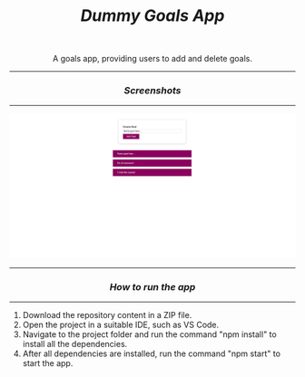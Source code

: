 <h1 align="center"><i>Dummy Goals App</i></h1>

<br>

<p align="center"> A goals app, providing users to add and delete goals.
</p>

<hr>

<h3 align="center"><i>Screenshots</i></h3>

<hr>

<p>
    <img src="./images/home.jpg"/>
<p>

<hr>

<h3 align="center"><i>How to run the app</i></h3>

<hr>

<ol>
    <li>Download the repository content in a ZIP file.</li>
    <li>Open the project in a suitable IDE, such as VS Code.</li>
    <li>Navigate to the project folder and run the command "npm install" to install all the dependencies.</li>
    <li>After all dependencies are installed, run the command "npm start" to start the app.</li>
</ol>

